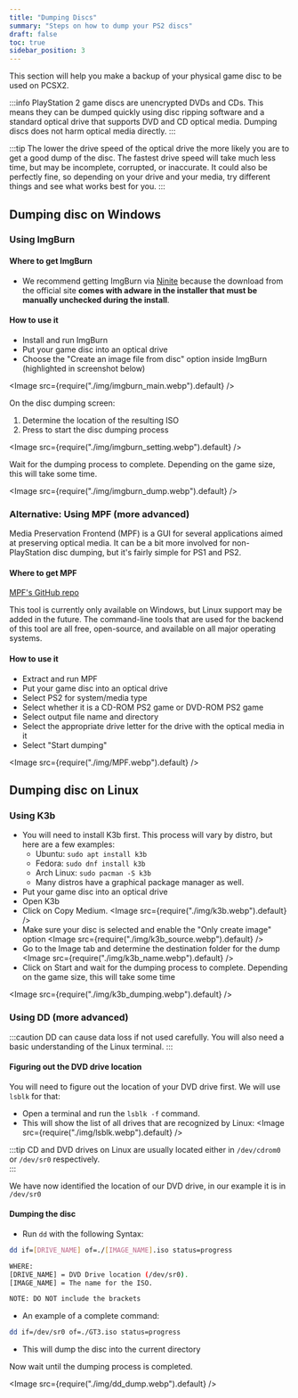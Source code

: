 ```yaml
---
title: "Dumping Discs"
summary: "Steps on how to dump your PS2 discs"
draft: false
toc: true
sidebar_position: 3
---
```


This section will help you make a backup of your physical game disc to be used on PCSX2.

:::info
PlayStation 2 game discs are unencrypted DVDs and CDs. This means they can be dumped quickly using disc ripping software and a standard optical drive that supports DVD and CD optical media. Dumping discs does not harm optical media directly.
:::

:::tip
The lower the drive speed of the optical drive the more likely you are to get a good dump of the disc. The fastest drive speed will take much less time, but may be incomplete, corrupted, or inaccurate. It could also be perfectly fine, so depending on your drive and your media, try different things and see what works best for you.
:::

## Dumping disc on Windows

### Using ImgBurn

#### Where to get ImgBurn

- We recommend getting ImgBurn via [Ninite](https://ninite.com/imgburn) because the download from the official site **comes with adware in the installer that must be manually unchecked during the install**.

#### How to use it

- Install and run ImgBurn
- Put your game disc into an optical drive
- Choose the "Create an image file from disc" option inside ImgBurn (highlighted in screenshot below)

<Image src={require("./img/imgburn_main.webp").default} />

On the disc dumping screen:

1. Determine the location of the resulting ISO
2. Press to start the disc dumping process

<Image src={require("./img/imgburn_setting.webp").default} />

Wait for the dumping process to complete. Depending on the game size, this will take some time.

<Image src={require("./img/imgburn_dump.webp").default} />

### Alternative: Using MPF (more advanced)

Media Preservation Frontend (MPF) is a GUI for several applications aimed at preserving optical media. It can be a bit more involved for non-PlayStation disc dumping, but it's fairly simple for PS1 and PS2.

#### Where to get MPF

[MPF's GitHub repo](https://github.com/SabreTools/MPF)

This tool is currently only available on Windows, but Linux support may be added in the future. The command-line tools that are used for the backend of this tool are all free, open-source, and available on all major operating systems.

#### How to use it

- Extract and run MPF
- Put your game disc into an optical drive
- Select PS2 for system/media type
- Select whether it is a CD-ROM PS2 game or DVD-ROM PS2 game
- Select output file name and directory
- Select the appropriate drive letter for the drive with the optical media in it
- Select "Start dumping"

<Image src={require("./img/MPF.webp").default} />

## Dumping disc on Linux

### Using K3b

- You will need to install K3b first. This process will vary by distro, but here are a few examples:
  - Ubuntu: `sudo apt install k3b`
  - Fedora: `sudo dnf install k3b`
  - Arch Linux: `sudo pacman -S k3b`
  - Many distros have a graphical package manager as well.
- Put your game disc into an optical drive
- Open K3b
- Click on Copy Medium.
  <Image src={require("./img/k3b.webp").default} />
- Make sure your disc is selected and enable the "Only create image" option
  <Image src={require("./img/k3b_source.webp").default} />
- Go to the Image tab and determine the destination folder for the dump
  <Image src={require("./img/k3b_name.webp").default} />
- Click on Start and wait for the dumping process to complete. Depending on the game size, this will take some time

<Image src={require("./img/k3b_dumping.webp").default} />

### Using DD (more advanced)

:::caution
DD can cause data loss if not used carefully.
You will also need a basic understanding of the Linux terminal.
:::

#### Figuring out the DVD drive location

You will need to figure out the location of your DVD drive first. We will use `lsblk` for that:

- Open a terminal and run the `lsblk -f` command.
- This will show the list of all drives that are recognized by Linux:
  <Image src={require("./img/lsblk.webp").default} />

:::tip
CD and DVD drives on Linux are usually located either in `/dev/cdrom0` or `/dev/sr0` respectively.  
:::

We have now identified the location of our DVD drive, in our example it is in `/dev/sr0`

#### Dumping the disc

- Run `dd` with the following Syntax:

```bash
dd if=[DRIVE_NAME] of=./[IMAGE_NAME].iso status=progress

WHERE:
[DRIVE_NAME] = DVD Drive location (/dev/sr0).
[IMAGE_NAME] = The name for the ISO.

NOTE: DO NOT include the brackets
```

- An example of a complete command:

```bash
dd if=/dev/sr0 of=./GT3.iso status=progress
```

- This will dump the disc into the current directory

Now wait until the dumping process is completed.

<Image src={require("./img/dd_dump.webp").default} />
